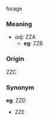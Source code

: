forage
### Meaning
+ _adj_: ZZA
    + __eg__: ZZB

### Origin

ZZC

### Synonym

__eg__: ZZD

+ ZZE


